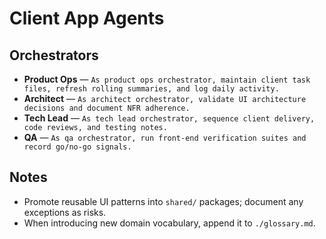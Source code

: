 # Client App Agents

## Orchestrators
- **Product Ops** — `As product ops orchestrator, maintain client task files, refresh rolling summaries, and log daily activity.`
- **Architect** — `As architect orchestrator, validate UI architecture decisions and document NFR adherence.`
- **Tech Lead** — `As tech lead orchestrator, sequence client delivery, code reviews, and testing notes.`
- **QA** — `As qa orchestrator, run front-end verification suites and record go/no-go signals.`

## Notes
- Promote reusable UI patterns into `shared/` packages; document any exceptions as risks.
- When introducing new domain vocabulary, append it to `./glossary.md`.
